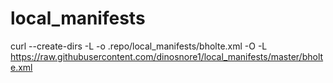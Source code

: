 # local_manifests
curl --create-dirs -L -o .repo/local_manifests/bholte.xml -O -L https://raw.githubusercontent.com/dinosnore1/local_manifests/master/bholte.xml

